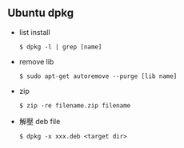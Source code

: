Ubuntu dpkg
---

+ list install
    ```
    $ dpkg -l | grep [name]
    ```

+ remove lib
    ```
    $ sudo apt-get autoremove --purge [lib name]
    ```

+ zip

    ```
    $ zip -re filename.zip filename
    ```

+ 解壓 deb file

    ```
    $ dpkg -x xxx.deb <target dir>
    ```

